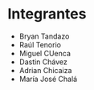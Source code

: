 # Integrantes
- Bryan Tandazo
- Raúl Tenorio
- Miguel CUenca
- Dastin Chávez
- Adrian Chicaiza
- María José Chalá
